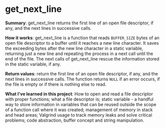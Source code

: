 # get_next_line

**Summary**: get_next_line returns the first line of an open file descriptor, if any, and the next lines in successive calls.

**How it works**: get_next_line is a function that reads `BUFFER_SIZE` bytes of an open file descriptor to a buffer until it reaches a new line character. It saves the exceeding bytes after the new line character in a static variable, returning just a new line and repeating the process in a next call until the end of the file. The next calls of get_next_line rescue the information stored in the static variable, if any.

**Return values**: return the first line of an open file descriptor, if any, and the next lines in successive calls. The function returns `NULL` if an error occurs, if the file is empty or if there is nothing else to read.

**What I've learned in this project**: How to open and read a file descriptor with proper functions; what a file descriptor is; static variable - a handful way to store information in variables that can be reused outside the scope of a function call where it was created; management of memory in stack and head areas; Valgrind usage to track memory leaks and solve critical problems; code abstraction, buffer concept and string manipulation.

